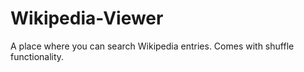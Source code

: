 # Wikipedia-Viewer
A place where you can search Wikipedia entries. Comes with shuffle functionality. 
